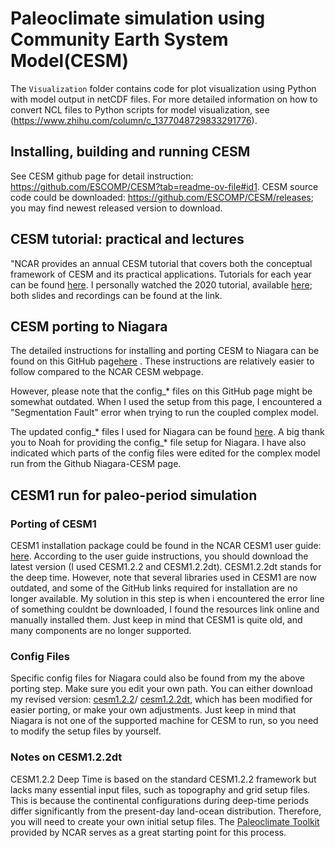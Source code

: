 # Paleoclimate simulation using Community Earth System Model(CESM)
The `Visualization` folder contains code for plot visualization using Python with model output in netCDF files. For more detailed information on how to convert NCL files to Python scripts for model visualization, see (https://www.zhihu.com/column/c_1377048729833291776).
## Installing, building and running CESM
See CESM github page for detail instruction: https://github.com/ESCOMP/CESM?tab=readme-ov-file#id1. CESM source code could be downloaded: https://github.com/ESCOMP/CESM/releases; you may find newest released version to download.
## CESM tutorial: practical and lectures
"NCAR provides an annual CESM tutorial that covers both the conceptual framework of CESM and its practical applications. Tutorials for each year can be found [here](https://www2.cesm.ucar.edu/events/tutorials/). I personally watched the 2020 tutorial, available [here](https://www2.cesm.ucar.edu/events/tutorials/2020/coursework.html); both slides and recordings can be found at the link.

## CESM porting to Niagara
The detailed instructions for installing and porting CESM to Niagara can be found on this GitHub page[here](https://github.com/JohnVirgin/CESM-Niagara) . These instructions are relatively easier to follow compared to the NCAR CESM webpage.

However, please note that the config_* files on this GitHub page might be somewhat outdated. When I used the setup from this page, I encountered a "Segmentation Fault" error when trying to run the coupled complex model.

The updated config_* files I used for Niagara can be found [here](https://github.com/skyler-yang524/paleoclimate-CESM/tree/main/Niagara%20porting). A big thank you to Noah for providing the config_* file setup for Niagara. I have also indicated which parts of the config files were edited for the complex model run from the Github Niagara-CESM page. 

## CESM1 run for paleo-period simulation
### Porting of CESM1
CESM1 installation package could be found in the NCAR CESM1 user guide: [here](https://www2.cesm.ucar.edu/models/cesm1.2/cesm/doc/usersguide/ug.pdf). According to the user guide instructions, you should download the latest version (I used CESM1.2.2 and CESM1.2.2dt). CESM1.2.2dt stands for the deep time. However, note that several libraries used in CESM1 are now outdated, and some of the GitHub links required for installation are no longer available. My solution in this step is when i encountered the error line of something couldnt be downloaded, I found the resources link online and manually installed them. Just keep in mind that CESM1 is quite old, and many components are no longer supported.
### Config Files
Specific config files for Niagara could also be found from my the above porting step. Make sure you edit your own path. You can either download my revised version: [cesm1.2.2](https://github.com/skyler-yang524/paleoclimate-CESM/tree/main/CESM1.2.2)/ [cesm1.2.2dt](https://github.com/skyler-yang524/paleoclimate-CESM/tree/main/cesm1.2.2dt), which has been modified for easier porting, or make your own adjustments. Just keep in mind that Niagara is not one of the supported machine for CESM to run, so you need to modify the setup files by yourself.
### Notes on CESM1.2.2dt 
CESM1.2.2 Deep Time is based on the standard CESM1.2.2 framework but lacks many essential input files, such as topography and grid setup files. This is because the continental configurations during deep-time periods differ significantly from the present-day land-ocean distribution. Therefore, you will need to create your own initial setup files. The [Paleoclimate Toolkit](https://www.cesm.ucar.edu/models/paleo) provided by NCAR serves as a great starting point for this process.
